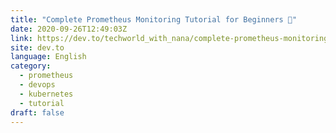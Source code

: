 ```yaml
---
title: "Complete Prometheus Monitoring Tutorial for Beginners 🚀"
date: 2020-09-26T12:49:03Z
link: https://dev.to/techworld_with_nana/complete-prometheus-monitoring-tutorial-for-beginners-eoe?utm_medium=RSS&utm_source=news.12bit.vn
site: dev.to
language: English
category:
  - prometheus
  - devops
  - kubernetes
  - tutorial
draft: false
---
```

